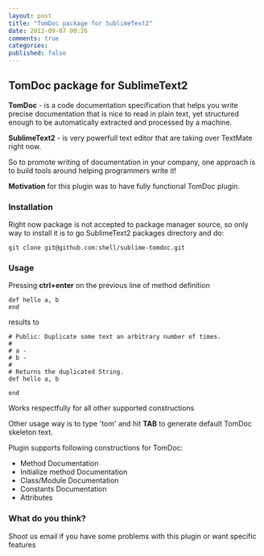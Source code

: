 ```yaml
---
layout: post
title: "TomDoc package for SublimeText2"
date: 2012-09-07 00:26
comments: true
categories:
published: false
---
```


## TomDoc package for SublimeText2

**TomDoc** - is a code documentation specification that helps you write precise documentation that is nice to read in plain text, yet structured enough to be automatically extracted and processed by a machine.

**SublimeText2** - is very powerfull text editor that are taking over TextMate right now.

So to promote writing of documentation in your company, one approach is to build tools around helping programmers write it!

**Motivation** for this plugin was to have fully functional TomDoc plugin.

### Installation

Right now package is not accepted to package manager source, so only way to install it is to go SublimeText2 packages directory and do:

    git clone git@github.com:shell/sublime-tomdoc.git


### Usage

Pressing **ctrl+enter** on the previous line of method definition

    def hello a, b
    end

results to

    # Public: Duplicate some text an arbitrary number of times.
    #
    # a -
    # b -
    #
    # Returns the duplicated String.
    def hello a, b

    end

Works respectfully for all other supported constructions

Other usage way is to type 'tom' and hit **TAB** to generate default TomDoc skeleton text.

Plugin supports following constructions for TomDoc:

  * Method Documentation
  * Initialize method Documentation
  * Class/Module Documentation
  * Constants Documentation
  * Attributes

### What do you think?

Shoot us email if you have some problems with this plugin or want specific features
